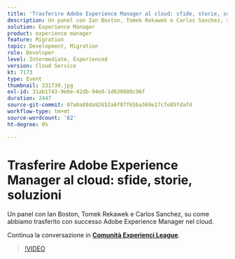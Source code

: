 ```yaml
---
title: 'Trasferire Adobe Experience Manager al cloud: sfide, storie, soluzioni'
description: Un panel con Ian Boston, Tomek Rekawek e Carlos Sanchez, su come abbiamo trasferito con successo Adobe Experience Manager nel cloud. Questa sessione è stata distribuita come parte dell’evento Contenuto Adobe Developers Live.
solution: Experience Manager
product: experience manager
feature: Migration
topic: Development, Migration
role: Developer
level: Intermediate, Experienced
version: Cloud Service
kt: 7173
type: Event
thumbnail: 331739.jpg
exl-id: 31ab1743-9e0e-42db-94e0-1d630680c96f
duration: 2447
source-git-commit: 07a0a88da92652a6f07f65ba369e17cfe85fdafd
workflow-type: tm+mt
source-wordcount: '82'
ht-degree: 0%

---
```


# Trasferire Adobe Experience Manager al cloud: sfide, storie, soluzioni

Un panel con Ian Boston, Tomek Rekawek e Carlos Sanchez, su come abbiamo trasferito con successo Adobe Experience Manager nel cloud.

Continua la conversazione in **[Comunità Experienci League](https://adobe.ly/36Yd3v6)**.

>[!VIDEO](https://video.tv.adobe.com/v/331739/?quality=12&learn=on&hidetitle=true)
